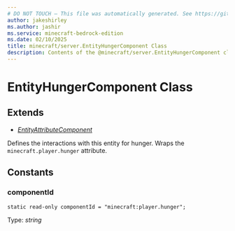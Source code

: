 ```yaml
---
# DO NOT TOUCH — This file was automatically generated. See https://github.com/mojang/minecraftapidocsgenerator to modify descriptions, examples, etc.
author: jakeshirley
ms.author: jashir
ms.service: minecraft-bedrock-edition
ms.date: 02/10/2025
title: minecraft/server.EntityHungerComponent Class
description: Contents of the @minecraft/server.EntityHungerComponent class.
---
```

# EntityHungerComponent Class

## Extends
- [*EntityAttributeComponent*](EntityAttributeComponent.md)

Defines the interactions with this entity for hunger. Wraps the `minecraft.player.hunger` attribute.

## Constants

### **componentId**
`static read-only componentId = "minecraft:player.hunger";`

Type: *string*
